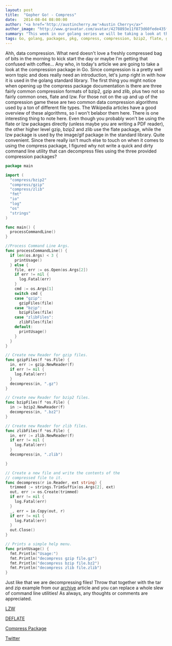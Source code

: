 ```yaml
---
layout: post
title:  "Gopher Go! - Compress"
date:   2014-08-04 08:00:00
author: "<a href='http://austincherry.me'>Austin Cherry</a>"
author_image: "http://www.gravatar.com/avatar/4278893e11f873d60fede435f1ae08aa.png?r=x&amp;s=320"
summary: "This week in our golang series we will be taking a look at the compress package."
tags: Go, golang, packages, pkg, compress, compression, bzip2, flate, gzip, lzw, zlib
---
```


Ahh, data compression. What nerd doesn't love a freshly compressed bag of bits in the morning to kick start the day or maybe I'm getting that confused with coffee... Any who, in today's article we are going to take a look at the compression package in Go. Since compression is a pretty well worn topic and does really need an introduction, let's jump right in with how it is used in the golang standard library. The first thing you might notice when opening up the compress package documentation is there are three fairly common compression formats of bzip2, gzip and zlib, plus two not so fairly common ones, flate and lzw. For those not on the up and up of the compression game these are two common data compression algorithms used by a ton of different file types. The Wikipedia articles have a good overview of these algorithms, so I won't belabor them here. There is one interesting thing to note here. Even though you probably won't be using the flate or lzw packages directly (unless maybe you are writing a PDF reader), the other higher level gzip, bzip2 and zlib use the flate package, while the lzw package is used by the image/gif package in the standard library. Quite convenient. Since there really isn't much else to touch on when it comes to using the compress package, I figured why not write a quick and dirty command line utility that can decompress files using the three provided compression packages?

```go
package main

import (
  "compress/bzip2"
  "compress/gzip"
  "compress/zlib"
  "fmt"
  "io"
  "log"
  "os"
  "strings"
)

func main() {
  processCommandLine()
}

//Process Command Line Args.
func processCommandLine() {
  if len(os.Args) < 3 {
    printUsage()
  } else {
    file, err := os.Open(os.Args[2])
    if err != nil {
      log.Fatal(err)
    }
    cmd := os.Args[1]
    switch cmd {
    case "gzip":
      gzipFiles(file)
    case "bzip":
      bzipFiles(file)
    case "zlibFiles":
      zlibFiles(file)
    default:
      printUsage()
    }
  }
}

// Create new Reader for gzip files.
func gzipFiles(f *os.File) {
  in, err := gzip.NewReader(f)
  if err != nil {
    log.Fatal(err)
  }
  decompress(in, ".gz")
}

// Create new Reader for bzip2 files.
func bzipFiles(f *os.File) {
  in := bzip2.NewReader(f)
  decompress(in, ".bz2")
}

// Create new Reader for zlib files.
func zlibFiles(f *os.File) {
  in, err := zlib.NewReader(f)
  if err != nil {
    log.Fatal(err)
  }
  decompress(in, ".zlib")

}

// Create a new file and write the contents of the
// compressed file to it.
func decompress(r io.Reader, ext string) {
  trimmed := strings.TrimSuffix(os.Args[2], ext)
  out, err := os.Create(trimmed)
  if err != nil {
    log.Fatal(err)
  }
  _, err = io.Copy(out, r)
  if err != nil {
    log.Fatal(err)
  }
  out.Close()
}

// Prints a simple help menu.
func printUsage() {
  fmt.Println("Usage:")
  fmt.Println("decompress gzip file.gz")
  fmt.Println("decompress bzip file.bz2")
  fmt.Println("decompress zlib file.zlib")
}

```

Just like that we are decompressing files! Throw that together with the tar and zip example from our [archive](golang-archive.html) article and you can replace a whole slew of command line utilities! As always, any thoughts or comments are appreciated.

[LZW](http://en.wikipedia.org/wiki/Lempel%E2%80%93Ziv%E2%80%93Welch)

[DEFLATE](http://en.wikipedia.org/wiki/DEFLATE)

[Compress Package](http://golang.org/pkg/compress/)

[Twitter](https://twitter.com/acmacalister)